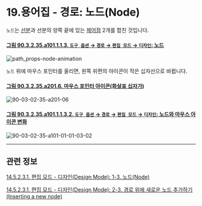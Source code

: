 # 19.용어집 - 경로: 노드(Node)

`노드`는 [선분](./19-glossaryx-path_segment.md)과 선분의 양쪽 끝에 있는 [제어점](./19-glossaryx-path_control_point.md) 2개를 합친 것입니다.

<a id="90-03-02-35-a101-01-01-03"></a>

#### [그림 90.3.2.35.a101.1.1.3. `도구 옵션` → `경로` → `편집 모드` → `디자인`: 노드](./90-03-02-35-paths.md#90-03-02-35-a101-01-01-03)
![path_props-node-animation](https://github.com/wonder13662/gimp/assets/15767104/6f6f6034-fa61-4c28-b144-5c2392461bcd)

`노드` 위에 마우스 포인터를 올리면, 왼쪽 위편의 아이콘이 작은 십자선으로 바뀝니다.

<a id="90-03-02-35-a201-06"></a>

#### [그림 90.3.2.35.a201.6. 마우스 포인터 아이콘(화살표 십자가)](./90-03-02-35-paths.md#90-03-02-35-a201-06)
![90-03-02-35-a201-06](https://github.com/wonder13662/gimp/assets/15767104/6691128d-8898-4a9d-80de-cdb32d35f8f6)

<a id="90-03-02-35-a101-01-01-03-02"></a>

#### [그림 90.3.2.35.a101.1.1.3.2. `도구 옵션` → `경로` → `편집 모드` → `디자인`: 노드와 마우스 아이콘 변화](./90-03-02-35-paths.md#90-03-02-35-a101-01-01-03-02)
![90-03-02-35-a101-01-01-03-02](https://github.com/wonder13662/gimp/assets/15767104/cfa34e79-59ba-4fdb-ae7f-a3f40d16747d)

***

## 관련 정보

[14.5.2.3.1. 편집 모드 - 디자인(Design Mode): 1-3. 노드(Node)](./14-05-02-03-01-design_mode.md#14-05-02-03-01-s1-03)

[14.5.2.3.1. 편집 모드 - 디자인(Design Mode): 2-3. 경로 위에 새로운 노드 추가하기(Inserting a new node)](./14-05-02-03-01-design_mode.md#14-05-02-03-01-s2-03)